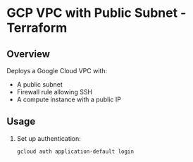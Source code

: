 # GCP VPC with Public Subnet - Terraform

## Overview
Deploys a Google Cloud VPC with:
- A public subnet
- Firewall rule allowing SSH
- A compute instance with a public IP

## Usage
1. Set up authentication:
   ```sh
   gcloud auth application-default login